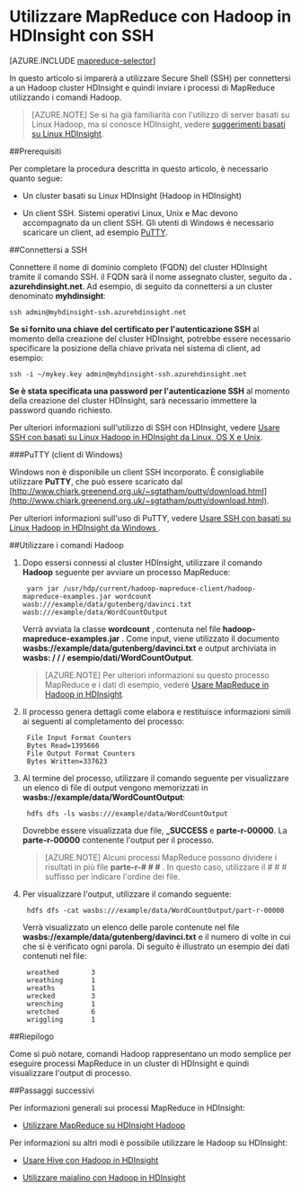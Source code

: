 <properties
   pageTitle="Connessione MapReduce e SSH con Hadoop in HDInsight | Microsoft Azure"
   description="Informazioni su come usare SSH per eseguire processi MapReduce utilizzando Hadoop in HDInsight."
   services="hdinsight"
   documentationCenter=""
   authors="Blackmist"
   manager="jhubbard"
   editor="cgronlun"
   tags="azure-portal"/>

<tags
   ms.service="hdinsight"
   ms.devlang="na"
   ms.topic="article"
   ms.tgt_pltfrm="na"
   ms.workload="big-data"
   ms.date="08/23/2016"
   ms.author="larryfr"/>

# <a name="use-mapreduce-with-hadoop-on-hdinsight-with-ssh"></a>Utilizzare MapReduce con Hadoop in HDInsight con SSH

[AZURE.INCLUDE [mapreduce-selector](../../includes/hdinsight-selector-use-mapreduce.md)]

In questo articolo si imparerà a utilizzare Secure Shell (SSH) per connettersi a un Hadoop cluster HDInsight e quindi inviare i processi di MapReduce utilizzando i comandi Hadoop.

> [AZURE.NOTE] Se si ha già familiarità con l'utilizzo di server basati su Linux Hadoop, ma si conosce HDInsight, vedere [suggerimenti basati su Linux HDInsight](hdinsight-hadoop-linux-information.md).

##<a id="prereq"></a>Prerequisiti

Per completare la procedura descritta in questo articolo, è necessario quanto segue:

* Un cluster basati su Linux HDInsight (Hadoop in HDInsight)

* Un client SSH. Sistemi operativi Linux, Unix e Mac devono accompagnato da un client SSH. Gli utenti di Windows è necessario scaricare un client, ad esempio [PuTTY](http://www.chiark.greenend.org.uk/~sgtatham/putty/download.html).

##<a id="ssh"></a>Connettersi a SSH

Connettere il nome di dominio completo (FQDN) del cluster HDInsight tramite il comando SSH. il FQDN sarà il nome assegnato cluster, seguito da **. azurehdinsight.net**. Ad esempio, di seguito da connettersi a un cluster denominato **myhdinsight**:

    ssh admin@myhdinsight-ssh.azurehdinsight.net

**Se si fornito una chiave del certificato per l'autenticazione SSH** al momento della creazione del cluster HDInsight, potrebbe essere necessario specificare la posizione della chiave privata nel sistema di client, ad esempio:

    ssh -i ~/mykey.key admin@myhdinsight-ssh.azurehdinsight.net

**Se è stata specificata una password per l'autenticazione SSH** al momento della creazione del cluster HDInsight, sarà necessario immettere la password quando richiesto.

Per ulteriori informazioni sull'utilizzo di SSH con HDInsight, vedere [Usare SSH con basati su Linux Hadoop in HDInsight da Linux, OS X e Unix](hdinsight-hadoop-linux-use-ssh-unix.md).

###<a name="putty-windows-clients"></a>PuTTY (client di Windows)

Windows non è disponibile un client SSH incorporato. È consigliabile utilizzare **PuTTY**, che può essere scaricato dal [http://www.chiark.greenend.org.uk/~sgtatham/putty/download.html](http://www.chiark.greenend.org.uk/~sgtatham/putty/download.html).

Per ulteriori informazioni sull'uso di PuTTY, vedere [Usare SSH con basati su Linux Hadoop in HDInsight da Windows ](hdinsight-hadoop-linux-use-ssh-windows.md).

##<a id="hadoop"></a>Utilizzare i comandi Hadoop

1. Dopo essersi connessi al cluster HDInsight, utilizzare il comando **Hadoop** seguente per avviare un processo MapReduce:

        yarn jar /usr/hdp/current/hadoop-mapreduce-client/hadoop-mapreduce-examples.jar wordcount wasb:///example/data/gutenberg/davinci.txt wasb:///example/data/WordCountOutput

    Verrà avviata la classe **wordcount** , contenuta nel file **hadoop-mapreduce-examples.jar** . Come input, viene utilizzato il documento **wasbs://example/data/gutenberg/davinci.txt** e output archiviata in **wasbs: / / / esempio/dati/WordCountOutput**.

    > [AZURE.NOTE] Per ulteriori informazioni su questo processo MapReduce e i dati di esempio, vedere [Usare MapReduce in Hadoop in HDInsight](hdinsight-use-mapreduce.md).

2. Il processo genera dettagli come elabora e restituisce informazioni simili ai seguenti al completamento del processo:

        File Input Format Counters
        Bytes Read=1395666
        File Output Format Counters
        Bytes Written=337623

3. Al termine del processo, utilizzare il comando seguente per visualizzare un elenco di file di output vengono memorizzati in **wasbs://example/data/WordCountOutput**:

        hdfs dfs -ls wasbs:///example/data/WordCountOutput

    Dovrebbe essere visualizzata due file, **_SUCCESS** e **parte-r-00000**. La **parte-r-00000** contenente l'output per il processo.

    > [AZURE.NOTE] Alcuni processi MapReduce possono dividere i risultati in più file **parte-r-# # #** . In questo caso, utilizzare il # # # suffisso per indicare l'ordine dei file.

4. Per visualizzare l'output, utilizzare il comando seguente:

        hdfs dfs -cat wasbs:///example/data/WordCountOutput/part-r-00000

    Verrà visualizzato un elenco delle parole contenute nel file **wasbs://example/data/gutenberg/davinci.txt** e il numero di volte in cui che si è verificato ogni parola. Di seguito è illustrato un esempio dei dati contenuti nel file:

        wreathed        3
        wreathing       1
        wreaths         1
        wrecked         3
        wrenching       1
        wretched        6
        wriggling       1

##<a id="summary"></a>Riepilogo

Come si può notare, comandi Hadoop rappresentano un modo semplice per eseguire processi MapReduce in un cluster di HDInsight e quindi visualizzare l'output di processo.

##<a id="nextsteps"></a>Passaggi successivi

Per informazioni generali sui processi MapReduce in HDInsight:

* [Utilizzare MapReduce su HDInsight Hadoop](hdinsight-use-mapreduce.md)

Per informazioni su altri modi è possibile utilizzare le Hadoop su HDInsight:

* [Usare Hive con Hadoop in HDInsight](hdinsight-use-hive.md)

* [Utilizzare maialino con Hadoop in HDInsight](hdinsight-use-pig.md)
